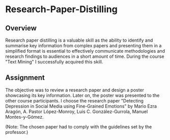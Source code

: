 # Research-Paper-Distilling

## Overview
Research paper distilling is a valuable skill as the ability to identify and summarise key information from complex papers and presenting them in a simplified format is essential to effectively communicate methodologies and research findings to audiences in a short amount of time. During the course "Text Mining" I successfully acquired this skill. 

## Assignment 
The objective was to review a research paper and design a poster showcasing its key information. Later on, the poster was presented to the other course participants. I choose the research paper "Detecting Depression in Social Media using Fine-Grained Emotions" by Mario Ezra Aragón, A. Pastor López-Monroy, Luis C. González-Gurrola, Manuel Montes-y-Gómez. 

(Note: The chosen paper had to comply with the guidelines set by the professor.)
